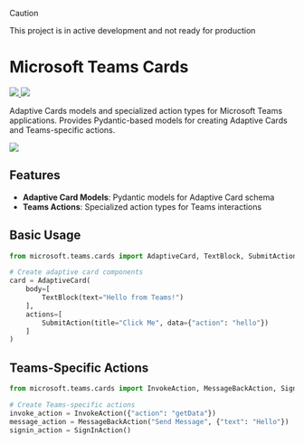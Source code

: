 > [!CAUTION]
> This project is in active development and not ready for production 

# Microsoft Teams Cards

<p>
    <a href="https://pypi.org/project/microsoft-teams-cards" target="_blank">
        <img src="https://img.shields.io/pypi/v/microsoft-teams-cards" />
    </a>
    <a href="https://pypi.org/project/microsoft-teams-cards" target="_blank">
        <img src="https://img.shields.io/pypi/dw/microsoft-teams-cards" />
    </a>
</p>

Adaptive Cards models and specialized action types for Microsoft Teams applications.
Provides Pydantic-based models for creating Adaptive Cards and Teams-specific actions.

<a href="https://microsoft.github.io/teams-ai" target="_blank">
    <img src="https://img.shields.io/badge/📖 Getting Started-blue?style=for-the-badge" />
</a>

## Features

- **Adaptive Card Models**: Pydantic models for Adaptive Card schema
- **Teams Actions**: Specialized action types for Teams interactions

## Basic Usage

```python
from microsoft.teams.cards import AdaptiveCard, TextBlock, SubmitAction

# Create adaptive card components
card = AdaptiveCard(
    body=[
        TextBlock(text="Hello from Teams!")
    ],
    actions=[
        SubmitAction(title="Click Me", data={"action": "hello"})
    ]
)
```

## Teams-Specific Actions

```python
from microsoft.teams.cards import InvokeAction, MessageBackAction, SignInAction

# Create Teams-specific actions
invoke_action = InvokeAction({"action": "getData"})
message_action = MessageBackAction("Send Message", {"text": "Hello"})
signin_action = SignInAction()
```
